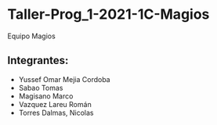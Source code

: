 # Taller-Prog_1-2021-1C-Magios

Equipo Magios

## Integrantes:
- Yussef Omar Mejia Cordoba
- Sabao Tomas
- Magisano Marco
- Vazquez Lareu Román
- Torres Dalmas, Nicolas
